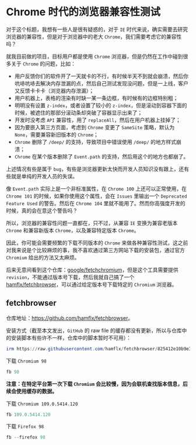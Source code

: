 # Chrome 时代的浏览器兼容性测试

对于这个标题，我想有一些人是很有疑惑的，对于 `IE` 时代来说，确实需要去研究浏览器的兼容性，但是对于浏览器中的老大 `Chrome`，我们需要考虑它的兼容性吗？

就我目前做的项目，目标用户都是使用 `Chrome` 浏览器，但是仍然在工作中碰到很多关于 `Chrome` 的问题，比如：

- 用户反馈你们的软件开了一天就卡的不行，有时候半天不到就会崩溃，然后你吭哧吭哧去解决内存泄漏的点，然后自己测试发现没问题，但是一上线，客户又反馈卡卡卡（浏览器内存泄漏）；
- 用户机器上，表格的渲染有时缺一某一条边框，有时候有的边框特别粗；
- 明明没有设置 `z-index`，或者设置了较小的 `z-index`，但是滚动到容器下面的时候，被遮住的那部分滚动条却突破了容器显示出来了；
- 开发时没考虑 `API` 兼容性，用了 `replaceAll`，然后在用户机器上挂掉了；
- 因为要嵌入第三方页面，考虑到 `Chrome` 变更了 `SameSite` 策略，默认为 `None`，需要兼容新旧版本的 `Chrome`；
- `Chrome` 删除了 `/deep/` 的支持，导致项目中错误使用 `/deep/` 的地方样式崩溃；
- `Chrome` 在某个版本删除了 `Event.path` 的支持，然后用这个的地方也都崩了。

上述情况有些是属于 `bug`，有些是浏览器更新太快而开发人员知识没有跟上，还有些就是单纯的开发人员的失误。

像 `Event.path` 实际上是一个非标准属性，在 `Chrome 100` 上还可以正常使用，在 `Chrome 101` 的时候，如果你使用这个属性，会在 `Issues` 里输出一个 `Deprecated Feature Used` 的警告。然后在 `Chrome 104` 里就不能用了。然而你高强度开发的时候，真的会在意这个警告吗？

所以，浏览器的兼容性问题一直都在，只不过，从兼容 `IE` 变换为兼容老版本 `Chrome` 和兼容新版本 `Chrome`，以及兼容特定版本 `Chrome`。

因此，你可能会需要频繁的下载不同版本的 `Chrome` 来做各种兼容性测试，这之前对我来说是个比较麻烦的事，我不喜欢通过第三方网站下载的安装包，通过官方 `Chromium` 给出的方法又太麻烦。

后来无意间看到这个仓库：[google/fetchchromium](https://github.com/google/fetchchromium)，但是这个工具需要提供 `revision`，不能通过版本号下载，然后我就自己搞了一个 [hamflx/fetchbrowser](https://github.com/hamflx/fetchbrowser)，可以通过给定版本号下载特定的 `Chromium` 浏览器。

## fetchbrowser

仓库地址：<https://github.com/hamflx/fetchbrowser>。

安装方式（截至本文发出，`GitHub` 的 raw file 的缓存都没有更新，所以与仓库中的安装脚本有些许不一样，仓库中的脚本暂时不可用）：

```powershell
irm https://raw.githubusercontent.com/hamflx/fetchbrowser/825412e10b9e317ce891ce0eec16bf2590e3eba6/install.ps1 | iex
```

下载 `Chromium 98`

```powershell
fb 98
```

**注意：在特定平台第一次下载 `Chromium` 会比较慢，因为会联机查找版本信息，后续会使用缓存的数据。**

下载 `Chromium 109.0.5414.120`

```powershell
fb 109.0.5414.120
```

下载 `Firefox 98`

```powershell
fb --firefox 98
```
